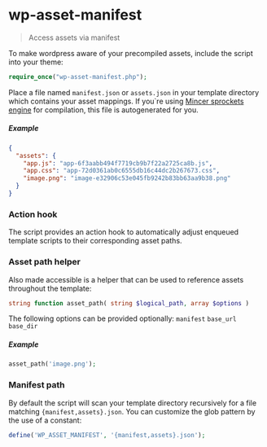 wp-asset-manifest
=================

> Access assets via manifest


To make wordpress aware of your precompiled assets, include the script into your theme: 
```php
require_once("wp-asset-manifest.php");
```

Place a file named `manifest.json` or `assets.json` in your template directory which contains your asset mappings.
If you`re using [Mincer sprockets engine](https://github.com/nodeca/mincer "View mincer project on github.com") for compilation, this file is autogenerated for you.

##### Example 
```json
{
  "assets": {
    "app.js": "app-6f3aabb494f7719cb9b7f22a2725ca8b.js",
    "app.css": "app-72d0361ab0c6555db16c44dc2b267673.css",
    "image.png": "image-e32906c53e045fb9242b83bb63aa9b38.png"
  }
}
```

### Action hook
The script provides an action hook to automatically adjust enqueued template scripts to their corresponding asset paths.

### Asset path helper
Also made accessible is a helper that can be used to reference assets throughout the template: 

```php
string function asset_path( string $logical_path, array $options )
```

The following options can be provided optionally: `manifest` `base_url` `base_dir`
 
##### Example
```php
asset_path('image.png');

```

### Manifest path
By default the script will scan your template directory recursively for a file matching `{manifest,assets}.json`.
You can customize the glob pattern by the use of a constant:
```php
define('WP_ASSET_MANIFEST', '{manifest,assets}.json');
``` 


